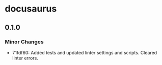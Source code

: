 # docusaurus

## 0.1.0

### Minor Changes

- 71fdf60: Added tests and updated linter settings and scripts. Cleared linter errors.
